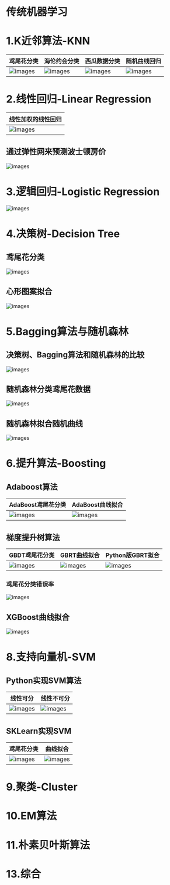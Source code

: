 传统机器学习
===

# 1.K近邻算法-KNN
| 鸢尾花分类 | 海伦约会分类 | 西瓜数据分类 | 随机曲线回归 |
| ---------- | ------------ | ------------ | ------------ |
| ![images](results/02_01_02.png) | ![images](results/02_01_03.png) | ![images](results/02_01_04.png) | ![images](results/02_01_05.png) |

# 2.线性回归-Linear Regression
| 线性加权的线性回归 |
| ------------------ |
| ![images](results/02_02_01.png) |

## 通过弹性网来预测波士顿房价
![images](results/02_02_02.png)

# 3.逻辑回归-Logistic Regression
![images](results/02_03_01.png)

# 4.决策树-Decision Tree
## 鸢尾花分类
![images](results/02_04_01.png)

## 心形图案拟合
![images](results/02_04_02.png)

# 5.Bagging算法与随机森林
## 决策树、Bagging算法和随机森林的比较
![images](results/02_05_01.png)

## 随机森林分类鸢尾花数据
![images](results/02_05_02.png)

## 随机森林拟合随机曲线
![images](results/02_05_03.png)

# 6.提升算法-Boosting
## Adaboost算法
| AdaBoost鸢尾花分类 | AdaBoost曲线拟合 |
| ------------------ | ---------------- |
| ![images](results/02_06_01.png) | ![images](results/02_06_02.png) |

## 梯度提升树算法
| GBDT鸢尾花分类 | GBRT曲线拟合 | Python版GBRT拟合 |
| -------------- | ------------ | ---------------- |
| ![images](results/02_06_03_01.png) | ![images](results/02_06_04.png) | ![images](results/02_06_05.png) |

### 鸢尾花分类错误率
![images](results/02_06_03_02.png)

## XGBoost曲线拟合
![images](results/02_06_08.png)

# 8.支持向量机-SVM
## Python实现SVM算法
| 线性可分 | 线性不可分 |
| -------- | ---------- |
| ![images](results/02_08_01.png) | ![images](results/02_08_02.png) |

## SKLearn实现SVM
| 鸢尾花分类 | 曲线拟合 |
| ---------- | -------- |
| ![images](results/02_08_03.png) | ![images](results/02_08_04.png) |

# 9.聚类-Cluster

# 10.EM算法

# 11.朴素贝叶斯算法

# 13.综合
